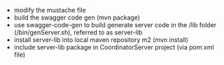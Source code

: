 * modify the mustache file
* build the swagger code gen (mvn package)
* use swagger-code-gen to build generate server code in the /lib folder (/bin/genServer.sh), referred to as server-lib
* install server-lib into local maven repository m2 (mvn install)
* include server-lib package in CoordinatorServer project (via pom.xml file)


